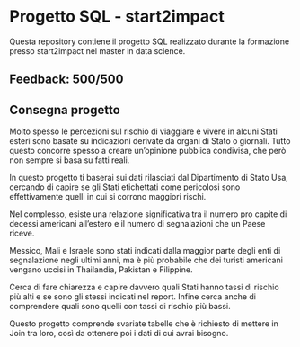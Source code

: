 # Progetto SQL - start2impact

Questa repository contiene il progetto SQL realizzato durante la formazione presso start2impact nel master in data science.

## Feedback: 500/500

## Consegna progetto

Molto spesso le percezioni sul rischio di viaggiare e vivere in alcuni Stati esteri sono basate su indicazioni derivate da organi di Stato o giornali. Tutto questo concorre spesso a creare un’opinione pubblica condivisa, che però non sempre si basa su fatti reali. 

In questo progetto ti baserai sui dati rilasciati dal Dipartimento di Stato Usa, cercando di capire se gli Stati etichettati come pericolosi sono effettivamente quelli in cui si corrono maggiori rischi. 

Nel complesso, esiste una relazione significativa tra il numero pro capite di decessi americani all’estero e il numero di segnalazioni che un Paese riceve. 

Messico, Mali e Israele sono stati indicati dalla maggior parte degli enti di segnalazione negli ultimi anni, ma è più probabile che dei turisti americani vengano uccisi in Thailandia, Pakistan e Filippine.

Cerca di fare chiarezza e capire davvero quali Stati hanno tassi di rischio più alti e se sono gli stessi indicati nel report. Infine cerca anche di comprendere quali sono quelli con tassi di rischio più bassi. 

Questo progetto comprende svariate tabelle che è richiesto di mettere in Join tra loro, così da ottenere poi i dati di cui avrai bisogno.